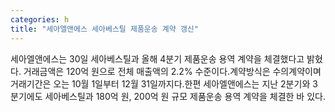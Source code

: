 ```yaml
---
categories: h
title: "세아엘앤에스 세아베스틸 제품운송 계약 갱신"
---
```

세아엘앤에스는 30일 세아베스틸과 올해 4분기 제품운송 용역 계약을 체결했다고 밝혔다. 거래금액은 120억 원으로 전체 매출액의 2.2% 수준이다.계약방식은 수의계약이며 거래기간은 오는 10월 1일부터 12월 31일까지다.한편 세아엘앤에스는 지난 2분기와 3분기에도 세아베스틸과 180억 원, 200억 원 규모 제품운송 용역 계약을 체결한 바 있다.